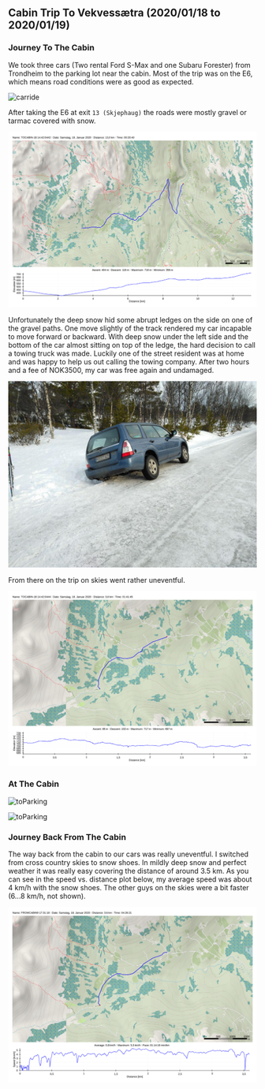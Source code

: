 ## Cabin Trip To Vekvessætra (2020/01/18 to 2020/01/19)

### Journey To The Cabin

We took three cars (Two rental Ford S-Max and one Subaru Forester) from Trondheim to the parking lot near the cabin. Most of the trip was on the E6, which means road conditions were as good as expected.

![carride](img/cabintrip1/carride.png)

 After taking the E6 at exit `13 (Skjephaug)` the roads were mostly gravel or tarmac covered with snow. 

![toParking](img/cabintrip1/carFromE6ToparkingLot.png)

Unfortunately the deep snow hid some abrupt ledges on the side on one of the gravel paths. One move slightly of the track rendered my car incapable to move forward or backward. With deep snow under the left side and the bottom of the car almost sitting on top of the ledge, the hard decision to call a towing truck was made. Luckily one of the street resident was at home and was happy to help us out calling the towing company. After two hours and a fee of NOK3500, my car was free again and undamaged.

![foresterStuck](img/cabintrip1/foresterStuck.jpg)



From there on the trip on skies went rather uneventful.

![toParking](img/cabintrip1/wayToCabin.png)

### At The Cabin

![toParking](img/cabintrip1/hutte1_compressed.png)

![toParking](img/cabintrip1/hutte2_compressed.png)

### Journey Back From The Cabin

The way back from the cabin to our cars was really uneventful. I switched from cross country skies to snow shoes. In mildly deep snow and perfect weather it was really easy covering the distance of around 3.5 km. As you can see in the speed vs. distance plot below, my average speed was about 4 km/h with the snow shoes. The other guys on the skies were a bit faster (6...8 km/h, not shown).

![toParking](img/cabintrip1/wayFromCabin.png)
